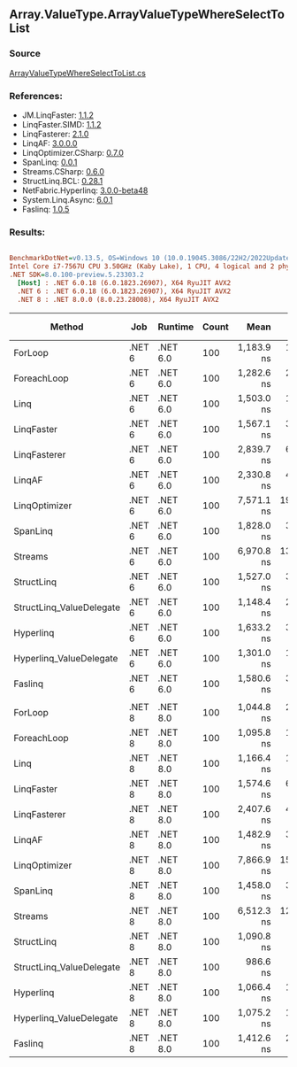 ﻿## Array.ValueType.ArrayValueTypeWhereSelectToList

### Source
[ArrayValueTypeWhereSelectToList.cs](../LinqBenchmarks/Array/ValueType/ArrayValueTypeWhereSelectToList.cs)

### References:
- JM.LinqFaster: [1.1.2](https://www.nuget.org/packages/JM.LinqFaster/1.1.2)
- LinqFaster.SIMD: [1.1.2](https://www.nuget.org/packages/LinqFaster.SIMD/1.0.3)
- LinqFasterer: [2.1.0](https://www.nuget.org/packages/LinqFasterer/2.1.0)
- LinqAF: [3.0.0.0](https://www.nuget.org/packages/LinqAF/3.0.0.0)
- LinqOptimizer.CSharp: [0.7.0](https://www.nuget.org/packages/LinqOptimizer.CSharp/0.7.0)
- SpanLinq: [0.0.1](https://www.nuget.org/packages/SpanLinq/0.0.1)
- Streams.CSharp: [0.6.0](https://www.nuget.org/packages/Streams.CSharp/0.6.0)
- StructLinq.BCL: [0.28.1](https://www.nuget.org/packages/StructLinq/0.28.1)
- NetFabric.Hyperlinq: [3.0.0-beta48](https://www.nuget.org/packages/NetFabric.Hyperlinq/3.0.0-beta48)
- System.Linq.Async: [6.0.1](https://www.nuget.org/packages/System.Linq.Async/6.0.1)
- Faslinq: [1.0.5](https://www.nuget.org/packages/Faslinq/1.0.5)

### Results:
``` ini

BenchmarkDotNet=v0.13.5, OS=Windows 10 (10.0.19045.3086/22H2/2022Update)
Intel Core i7-7567U CPU 3.50GHz (Kaby Lake), 1 CPU, 4 logical and 2 physical cores
.NET SDK=8.0.100-preview.5.23303.2
  [Host] : .NET 6.0.18 (6.0.1823.26907), X64 RyuJIT AVX2
  .NET 6 : .NET 6.0.18 (6.0.1823.26907), X64 RyuJIT AVX2
  .NET 8 : .NET 8.0.0 (8.0.23.28008), X64 RyuJIT AVX2


```
|                   Method |    Job |  Runtime | Count |       Mean |     Error |    StdDev |     Median |        Ratio | RatioSD |    Gen0 |    Gen1 | Allocated | Alloc Ratio |
|------------------------- |------- |--------- |------ |-----------:|----------:|----------:|-----------:|-------------:|--------:|--------:|--------:|----------:|------------:|
|                  ForLoop | .NET 6 | .NET 6.0 |   100 | 1,183.9 ns |  15.29 ns |  20.41 ns | 1,189.1 ns |     baseline |         |  3.8605 |       - |    7.9 KB |             |
|              ForeachLoop | .NET 6 | .NET 6.0 |   100 | 1,282.6 ns |  24.74 ns |  20.66 ns | 1,281.1 ns | 1.08x slower |   0.02x |  3.8605 |       - |    7.9 KB |  1.00x more |
|                     Linq | .NET 6 | .NET 6.0 |   100 | 1,503.0 ns |  12.87 ns |  12.04 ns | 1,504.1 ns | 1.27x slower |   0.02x |  3.9673 |       - |   8.11 KB |  1.03x more |
|               LinqFaster | .NET 6 | .NET 6.0 |   100 | 1,567.1 ns |  37.96 ns | 110.14 ns | 1,512.6 ns | 1.32x slower |   0.08x |  6.4087 |       - |   13.1 KB |  1.66x more |
|             LinqFasterer | .NET 6 | .NET 6.0 |   100 | 2,839.7 ns |  63.11 ns | 181.07 ns | 2,745.4 ns | 2.37x slower |   0.15x |  9.0332 |       - |  18.48 KB |  2.34x more |
|                   LinqAF | .NET 6 | .NET 6.0 |   100 | 2,330.8 ns |  42.14 ns |  93.39 ns | 2,295.3 ns | 1.98x slower |   0.08x |  3.8605 |       - |    7.9 KB |  1.00x more |
|            LinqOptimizer | .NET 6 | .NET 6.0 |   100 | 7,571.1 ns | 193.64 ns | 549.33 ns | 7,276.5 ns | 6.60x slower |   0.52x | 64.5142 |       - | 135.07 KB | 17.10x more |
|                 SpanLinq | .NET 6 | .NET 6.0 |   100 | 1,828.0 ns |  36.02 ns |  60.19 ns | 1,802.5 ns | 1.55x slower |   0.05x |  3.8605 |       - |    7.9 KB |  1.00x more |
|                  Streams | .NET 6 | .NET 6.0 |   100 | 6,970.8 ns | 136.20 ns | 379.67 ns | 6,787.7 ns | 5.96x slower |   0.32x |  4.1199 |       - |   8.43 KB |  1.07x more |
|               StructLinq | .NET 6 | .NET 6.0 |   100 | 1,527.0 ns |  32.19 ns |  91.83 ns | 1,480.8 ns | 1.30x slower |   0.08x |  1.7223 |       - |   3.52 KB |  2.24x less |
| StructLinq_ValueDelegate | .NET 6 | .NET 6.0 |   100 | 1,148.4 ns |  22.96 ns |  55.45 ns | 1,123.3 ns | 1.03x faster |   0.06x |  1.6766 |       - |   3.43 KB |  2.30x less |
|                Hyperlinq | .NET 6 | .NET 6.0 |   100 | 1,633.2 ns |  30.17 ns |  62.98 ns | 1,600.8 ns | 1.38x slower |   0.06x |  1.6766 |       - |   3.43 KB |  2.30x less |
|  Hyperlinq_ValueDelegate | .NET 6 | .NET 6.0 |   100 | 1,301.0 ns |  10.86 ns |   8.48 ns | 1,297.0 ns | 1.09x slower |   0.02x |  1.6766 |       - |   3.43 KB |  2.30x less |
|                  Faslinq | .NET 6 | .NET 6.0 |   100 | 1,580.6 ns |  36.17 ns | 103.76 ns | 1,526.1 ns | 1.34x slower |   0.10x |  6.1531 |       - |  12.58 KB |  1.59x more |
|                          |        |          |       |            |           |           |            |              |         |         |         |           |             |
|                  ForLoop | .NET 8 | .NET 8.0 |   100 | 1,044.8 ns |  20.74 ns |  46.39 ns | 1,028.1 ns |     baseline |         |  3.8605 |       - |    7.9 KB |             |
|              ForeachLoop | .NET 8 | .NET 8.0 |   100 | 1,095.8 ns |  18.57 ns |  17.37 ns | 1,090.9 ns | 1.02x slower |   0.04x |  3.8605 |       - |    7.9 KB |  1.00x more |
|                     Linq | .NET 8 | .NET 8.0 |   100 | 1,166.4 ns |  15.20 ns |  12.69 ns | 1,168.7 ns | 1.08x slower |   0.05x |  3.9673 |       - |   8.11 KB |  1.03x more |
|               LinqFaster | .NET 8 | .NET 8.0 |   100 | 1,574.6 ns |  64.13 ns | 187.07 ns | 1,472.1 ns | 1.55x slower |   0.22x |  6.4087 |       - |   13.1 KB |  1.66x more |
|             LinqFasterer | .NET 8 | .NET 8.0 |   100 | 2,407.6 ns |  45.95 ns | 106.50 ns | 2,369.1 ns | 2.31x slower |   0.12x |  9.0332 |       - |  18.48 KB |  2.34x more |
|                   LinqAF | .NET 8 | .NET 8.0 |   100 | 1,482.9 ns |  30.62 ns |  86.86 ns | 1,457.7 ns | 1.43x slower |   0.12x |  3.8605 |       - |    7.9 KB |  1.00x more |
|            LinqOptimizer | .NET 8 | .NET 8.0 |   100 | 7,866.9 ns | 155.67 ns | 351.37 ns | 7,776.4 ns | 7.55x slower |   0.43x | 53.3295 | 13.3209 | 135.05 KB | 17.10x more |
|                 SpanLinq | .NET 8 | .NET 8.0 |   100 | 1,458.0 ns |  30.97 ns |  89.37 ns | 1,420.1 ns | 1.39x slower |   0.10x |  3.8605 |       - |    7.9 KB |  1.00x more |
|                  Streams | .NET 8 | .NET 8.0 |   100 | 6,512.3 ns | 124.32 ns | 127.66 ns | 6,442.9 ns | 6.09x slower |   0.27x |  4.1199 |       - |   8.43 KB |  1.07x more |
|               StructLinq | .NET 8 | .NET 8.0 |   100 | 1,090.8 ns |   8.34 ns |   6.97 ns | 1,089.9 ns | 1.01x slower |   0.05x |  1.7223 |       - |   3.52 KB |  2.24x less |
| StructLinq_ValueDelegate | .NET 8 | .NET 8.0 |   100 |   986.6 ns |   6.35 ns |   4.95 ns |   986.8 ns | 1.10x faster |   0.05x |  1.6766 |       - |   3.43 KB |  2.30x less |
|                Hyperlinq | .NET 8 | .NET 8.0 |   100 | 1,066.4 ns |  11.64 ns |  10.31 ns | 1,066.7 ns | 1.01x faster |   0.05x |  1.6766 |       - |   3.43 KB |  2.30x less |
|  Hyperlinq_ValueDelegate | .NET 8 | .NET 8.0 |   100 | 1,075.2 ns |  15.39 ns |  12.85 ns | 1,076.9 ns | 1.01x faster |   0.04x |  1.6766 |       - |   3.43 KB |  2.30x less |
|                  Faslinq | .NET 8 | .NET 8.0 |   100 | 1,412.6 ns |  28.25 ns |  59.59 ns | 1,394.5 ns | 1.35x slower |   0.09x |  6.1531 |       - |  12.58 KB |  1.59x more |
